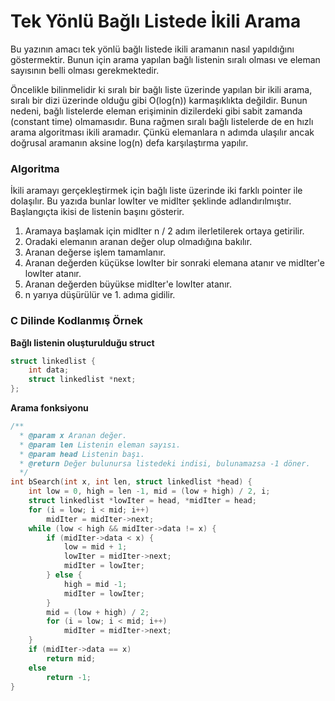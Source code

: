 # Tek Yönlü Bağlı Listede İkili Arama

Bu yazının amacı tek yönlü bağlı listede ikili aramanın nasıl yapıldığını göstermektir. Bunun için arama yapılan bağlı listenin sıralı olması ve eleman sayısının belli olması gerekmektedir.

Öncelikle bilinmelidir ki sıralı bir bağlı liste üzerinde yapılan bir ikili arama, sıralı bir dizi üzerinde olduğu gibi O(log(n)) karmaşıklıkta değildir. Bunun nedeni, bağlı listelerde eleman erişiminin dizilerdeki gibi sabit zamanda (constant time) olmamasıdır. Buna rağmen sıralı bağlı listelerde de en hızlı arama algoritması ikili aramadır. Çünkü elemanlara n adımda ulaşılır ancak doğrusal aramanın aksine log(n) defa karşılaştırma yapılır.

### Algoritma

İkili aramayı gerçekleştirmek için bağlı liste üzerinde iki farklı pointer ile dolaşılır. Bu yazıda bunlar lowIter ve midIter şeklinde adlandırılmıştır. Başlangıçta ikisi de listenin başını gösterir.

1. Aramaya başlamak için midIter n / 2 adım ilerletilerek ortaya getirilir.
1. Oradaki elemanın aranan değer olup olmadığına bakılır.
1. Aranan değerse işlem tamamlanır.
1. Aranan değerden küçükse lowIter bir sonraki elemana atanır ve midIter'e lowIter atanır.
1. Aranan değerden büyükse midIter'e lowIter atanır.
1. n yarıya düşürülür ve 1. adıma gidilir.

### C Dilinde Kodlanmış Örnek

**Bağlı listenin oluşturulduğu struct**

```c
struct linkedlist {
    int data;
    struct linkedlist *next;
};
```

**Arama fonksiyonu**

```c
/**
  * @param x Aranan değer.
  * @param len Listenin eleman sayısı.
  * @param head Listenin başı.
  * @return Değer bulunursa listedeki indisi, bulunamazsa -1 döner.
  */
int bSearch(int x, int len, struct linkedlist *head) {
    int low = 0, high = len -1, mid = (low + high) / 2, i;
    struct linkedlist *lowIter = head, *midIter = head;
    for (i = low; i < mid; i++)
        midIter = midIter->next;
    while (low < high && midIter->data != x) {
        if (midIter->data < x) {
            low = mid + 1;
            lowIter = midIter->next;
            midIter = lowIter;
        } else {
            high = mid -1;
            midIter = lowIter;
        }
        mid = (low + high) / 2;
        for (i = low; i < mid; i++)
            midIter = midIter->next;
    }
    if (midIter->data == x)
        return mid;
    else
        return -1;
}
```
